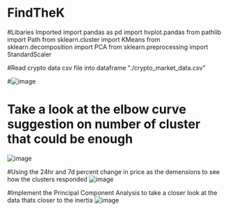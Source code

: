 # FindTheK

#Libaries Imported
import pandas as pd
import hvplot.pandas
from pathlib import Path
from sklearn.cluster import KMeans
from sklearn.decomposition import PCA
from sklearn.preprocessing import StandardScaler

#Read crypto data csv file into dataframe
"./crypto_market_data.csv"

#![image](https://user-images.githubusercontent.com/106267420/183801688-a6051bb3-442f-4730-9e83-c29c1cdc9167.png)


# Take a look at the elbow curve suggestion on number of cluster that could be enough
![image](https://user-images.githubusercontent.com/106267420/183801775-12e6f4bf-6abf-4037-beed-7402d9c76307.png)


#Using the 24hr and 7d percent change in price as the demensions to see how the clusters responded
![image](https://user-images.githubusercontent.com/106267420/183802548-5eb8532b-2d83-47d6-8093-845c706042da.png)



#Implement the Principal Component Analysis to take a closer look at the data thats closer to the inertia
![image](https://user-images.githubusercontent.com/106267420/183802284-ea868aab-8984-4b06-848e-63d50b47fd8d.png)
